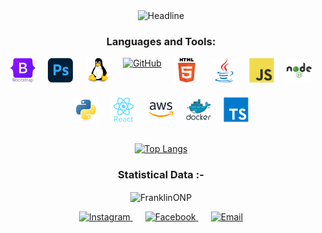 <div align="center">
    <img src="https://readme-typing-svg.herokuapp.com?color=%23FFA500&size=32&center=true&vCenter=true&width=700&height=50&lines=Hi+there+I'm+Franklin+Noj+%F0%9F%91%8B;Computer+Science+Engineering+Student;From+San+Carlos+University+of+Guatemala&font=bold" alt="Headline" />
</div>


<div align="center">
    <h3 style="text-align: center;">Languages and Tools:</h3>
<div style="display: flex; justify-content: center; flex-wrap: wrap; gap: 20px;">
  <a href="https://getbootstrap.com" target="_blank" rel="noreferrer">
  <img src="https://raw.githubusercontent.com/devicons/devicon/master/icons/bootstrap/bootstrap-original-wordmark.svg" alt="bootstrap" width="40" height="40" />
</a>
<a href="https://www.photoshop.com/en" target="_blank" rel="noreferrer">
  <img src="https://raw.githubusercontent.com/devicons/devicon/master/icons/photoshop/photoshop-original.svg" alt="photoshop" width="40" height="40" />
</a>
<a href="https://www.linux.org/" target="_blank" rel="noreferrer"> <img src="https://raw.githubusercontent.com/devicons/devicon/master/icons/linux/linux-original.svg" alt="linux" width="40" height="40"/> </a>
<a href="https://github.com/" target="_blank" rel="noreferrer">
  <img src="https://github.githubassets.com/images/modules/logos_page/GitHub-Mark.png" alt="GitHub" width="40" height="40" />
</a>
  <a href="https://www.w3.org/html/" target="_blank" rel="noreferrer">
    <img src="https://raw.githubusercontent.com/devicons/devicon/master/icons/html5/html5-original-wordmark.svg" alt="html5" width="40" height="40" />
  </a>
  <a href="https://www.java.com" target="_blank" rel="noreferrer">
    <img src="https://raw.githubusercontent.com/devicons/devicon/master/icons/java/java-original.svg" alt="java" width="40" height="40" />
  </a>
  <a href="https://developer.mozilla.org/en-US/docs/Web/JavaScript" target="_blank" rel="noreferrer">
    <img src="https://raw.githubusercontent.com/devicons/devicon/master/icons/javascript/javascript-original.svg" alt="javascript" width="40" height="40" />
  </a>
  <a href="https://nodejs.org" target="_blank" rel="noreferrer">
    <img src="https://raw.githubusercontent.com/devicons/devicon/master/icons/nodejs/nodejs-original-wordmark.svg" alt="nodejs" width="40" height="40" />
  </a>
  <a href="https://www.python.org" target="_blank" rel="noreferrer">
    <img src="https://raw.githubusercontent.com/devicons/devicon/master/icons/python/python-original.svg" alt="python" width="40" height="40" />
  </a>
  <a href="https://reactjs.org/" target="_blank" rel="noreferrer">
    <img src="https://raw.githubusercontent.com/devicons/devicon/master/icons/react/react-original-wordmark.svg" alt="react" width="40" height="40" />
  </a>
  <a href="https://aws.amazon.com" target="_blank" rel="noreferrer">
    <img src="https://raw.githubusercontent.com/devicons/devicon/master/icons/amazonwebservices/amazonwebservices-original-wordmark.svg" alt="AWS" width="40" height="40" />
  </a>
  <a href="https://www.docker.com" target="_blank" rel="noreferrer">
    <img src="https://raw.githubusercontent.com/devicons/devicon/master/icons/docker/docker-original-wordmark.svg" alt="Docker" width="40" height="40" />
  </a>
<a href="https://www.typescriptlang.org" target="_blank" rel="noreferrer">
  <img src="https://raw.githubusercontent.com/devicons/devicon/master/icons/typescript/typescript-original.svg" alt="TypeScript" width="40" height="40" />
    <br>
</a>
</div>
<br>

    
[![Top Langs](https://github-readme-stats.vercel.app/api/top-langs/?username=FranklinONP&layout=compact&theme=ocean_dark)](https://github.com/FranklinONP/EDD_PROYECTO_202200089)

<h3 style="text-align: center;">Statistical Data :-</h3>
<div style="text-align: center;">
  <p><img align="center"
      src="https://github-readme-stats.vercel.app/api?username=FranklinONP&show_icons=true&locale=en&bg_color=0d1117&text_color=ffffff"
      alt="FranklinONP" /></p>
</div>

<div align="center" class="icons-social">
  <a style="margin: 0 10px;" target="_blank" href="https://www.instagram.com/orlando_noj">
    <img src="https://img.icons8.com/doodle/40/000000/instagram-new--v2.png" alt="Instagram" />
  </a>
  <a style="margin: 0 10px;" target="_blank" href="https://www.facebook.com/Master10Frank?mibextid=ZbWKwL">
    <img src="https://img.icons8.com/doodle/40/000000/facebook-new.png" alt="Facebook" />
  </a>
  <a style="margin: 0 10px;" href="mailto:master11frank@gmail.com">
    <img src="https://img.icons8.com/doodle/40/000000/new-post.png" alt="Email" />
  </a>
</div>

